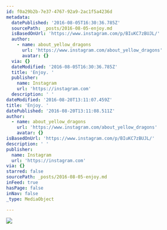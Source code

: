 ```yaml
---
id: f0a29b2b-7e37-4767-92a9-2ac1f5a4236d
metadata:
  datePublished: '2016-08-05T16:30:36.785Z'
  sourcePath: _posts/2016-08-05-enjoy.md
  isBasedOnUrl: 'https://www.instagram.com/p/BIuKC7zBUJL/'
  author:
    - name: about_yellow_dragons
      url: 'https://www.instagram.com/about_yellow_dragons'
      avatar: {}
  via: {}
  dateModified: '2016-08-05T16:30:36.785Z'
  title: 'Enjoy. '
  publisher:
    name: Instagram
    url: 'https://instagram.com'
  description: ' '
dateModified: '2016-08-20T13:11:07.459Z'
title: 'Enjoy. '
datePublished: '2016-08-20T13:11:08.511Z'
author:
  - name: about_yellow_dragons
    url: 'https://www.instagram.com/about_yellow_dragons'
    avatar: {}
isBasedOnUrl: 'https://www.instagram.com/p/BIuKC7zBUJL/'
description: ' '
publisher:
  name: Instagram
  url: 'https://instagram.com'
via: {}
starred: false
sourcePath: _posts/2016-08-05-enjoy.md
inFeed: true
hasPage: false
inNav: false
_type: MediaObject

---
```

![](https://imgflo.herokuapp.com/graph/vahj1ThiexotieMo/fc98c94c8c8606a4b5a553f9c2cd9786/croprotate.jpg?cropheight=495&cropwidth=640&degrees=0&input=https%3A%2F%2Fscontent.cdninstagram.com%2Ft51.2885-15%2Fs640x640%2Fsh0.08%2Fe35%2F13736937_1098450490221693_537546186_n.jpg%3Fig_cache_key%3DMTMxMDAyODcyMzcyMjIwNzgxOQ%253D%253D.2&x=0&y=73)